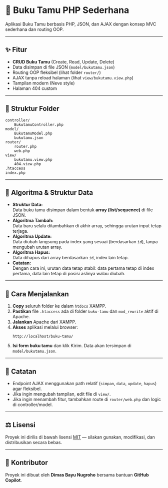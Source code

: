 # 📖 Buku Tamu PHP Sederhana

Aplikasi Buku Tamu berbasis PHP, JSON, dan AJAX dengan konsep MVC sederhana dan routing OOP.

---

## ✨ Fitur

- **CRUD Buku Tamu** (Create, Read, Update, Delete)
- Data disimpan di file JSON (`model/bukutamu.json`)
- Routing OOP fleksibel (lihat folder `router/`)
- AJAX tanpa reload halaman (lihat `view/bukutamu.view.php`)
- Tampilan modern (Neve style)
- Halaman 404 custom

---

## 📁 Struktur Folder

```
controller/
    BukutamuController.php
model/
    BukutamuModel.php
    bukutamu.json
router/
    router.php
    web.php
view/
    bukutamu.view.php
    404.view.php
.htaccess
index.php
```

---

## 🧠 Algoritma & Struktur Data

- **Struktur Data:**  
  Data buku tamu disimpan dalam bentuk **array (list/sequence)** di file JSON.
- **Algoritma Tambah:**  
  Data baru selalu ditambahkan di akhir array, sehingga urutan input tetap terjaga.
- **Algoritma Update:**  
  Data diubah langsung pada index yang sesuai (berdasarkan `id`), tanpa mengubah urutan array.
- **Algoritma Hapus:**  
  Data dihapus dari array berdasarkan `id`, index lain tetap.
- **Catatan:**  
  Dengan cara ini, urutan data tetap stabil: data pertama tetap di index pertama, data lain tetap di posisi aslinya walau diubah.

---

## 🚀 Cara Menjalankan

1. **Copy** seluruh folder ke dalam `htdocs` XAMPP.
2. **Pastikan** file `.htaccess` ada di folder `buku-tamu` dan `mod_rewrite` aktif di Apache.
3. **Jalankan** Apache dari XAMPP.
4. **Akses** aplikasi melalui browser:
   ```
   http://localhost/buku-tamu/
   ```
5. **Isi form buku tamu** dan klik Kirim. Data akan tersimpan di `model/bukutamu.json`.

---

## 📝 Catatan

- Endpoint AJAX menggunakan path relatif (`simpan`, `data`, `update`, `hapus`) agar fleksibel.
- Jika ingin mengubah tampilan, edit file di `view/`.
- Jika ingin menambah fitur, tambahkan route di `router/web.php` dan logic di controller/model.

---

## ⚖️ Lisensi

Proyek ini dirilis di bawah lisensi [MIT](https://opensource.org/licenses/MIT) — silakan gunakan, modifikasi, dan distribusikan secara bebas.

---

## 🤝 Kontributor

Proyek ini dibuat oleh **Dimas Bayu Nugroho** bersama bantuan **GitHub Copilot**.